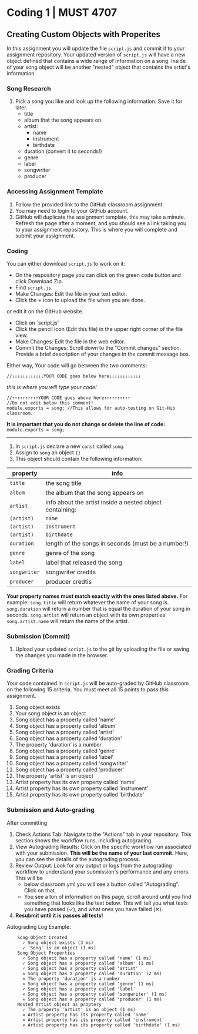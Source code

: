# Coding 1 | MUST 4707

## Creating Custom Objects with Properites

In this assignment you will update the file `script.js` and commit it to your assignment repository. Your updated version of `script.js` will have a new object defined that contains a wide range of information on a song. Inside of your song object will be another "nested" object that contains the artist's information.

### Song Research

1. Pick a song you like and look up the following information. Save it for later.
   - title
   - album that the song appears on
   - artist:
     - name
     - instrument
     - birthdate
   - duration (convert it to seconds!)
   - genre
   - label
   - songwriter
   - producer

### Accessing Assignment Template

1. Follow the provided link to the GitHub classroom assignment.
2. You may need to login to your GitHub account.
3. GitHub will duplicate the assignment template, this may take a minute. Refresh the page after a moment, and you should see a link taking you to your assignment repository. This is where you will complete and submit your assignment.

### Coding

You can either download `script.js` to work on it:

- On the respository page you can click on the green code button and click Download Zip.
- Find `script.js`.
- Make Changes: Edit the file in your text editor.
- Click the + icon to upload the file when you are done.

or edit it on the GitHub website.

- Click on `script.js'
- Click the pencil icon (Edit this file) in the upper right corner of the file view.
- Make Changes: Edit the file in the web editor.
- Commit the Changes: Scroll down to the "Commit changes" section. Provide a brief description of your changes in the commit message box.

Either way, Your code will go between the two comments:

```
//↓↓↓↓↓↓↓↓↓↓↓↓YOUR CODE goes below here↓↓↓↓↓↓↓↓↓↓↓↓
```

_this is where you will type your code!_

```
//↑↑↑↑↑↑↑↑↑↑YOUR CODE goes above here↑↑↑↑↑↑↑↑↑↑
//Do not edit below this comment!
module.exports = song; //This allows for auto-testing on Git-Hub classroom.
```

**It is important that you do not change or delete the line of code:** `module.exports = song;`

---

1. In `script.js` declare a new `const` called `song`.
2. Assign to `song` an object `{}`
3. This object should contain the following information:

| property     | info                                                     |
| ------------ | -------------------------------------------------------- |
| `title`      | the song title                                           |
| `album`      | the album that the song appears on                       |
| `artist`     | info about the artist inside a nested object containing: |
| `(artist)`   | `name`                                                   |
| `(artist)`   | `instrument`                                             |
| `(artist)`   | `birthdate`                                              |
| `duration`   | length of the songs in seconds (must be a number!)       |
| `genre`      | genre of the song                                        |
| `label`      | label that released the song                             |
| `songwriter` | songwriter credits                                       |
| `producer`   | producer credtis                                         |

**Your property names must match exactly with the ones listed above.**
For example:
`song.title` will return whatever the name of your song is.
`song.duration` will return a number that is equal the duration of your song in seconds.
`song.artist` will return an object with its own properties
`song.artist.name` will return the name of the artist.

### Submission (Commit)

1. Upload your updated `script.js` to the git by uploading the file or saving the changes you made in the browser.

### Grading Criteria

Your code contained in `script.js` will be auto-graded by GitHub classroom on the following 15 criteria. You must meet all 15 points to pass this assignment.

1. Song object exists
2. Your song object is an object
3. Song object has a property called 'name'
4. Song object has a property called 'album'
5. Song object has a property called 'artist'
6. Song object has a property called 'duration'
7. The property 'duration' is a number
8. Song object has a property called 'genre'
9. Song object has a property called 'label'
10. Song object has a property called 'songwriter'
11. Song object has a property called 'producer'
12. The property 'artist' is an object
13. Artist property has its own property called 'name'
14. Artist property has its own property called 'instrument'
15. Artist property has its own property called 'birthdate'

### Submission and Auto-grading

After committing

1. Check Actions Tab: Navigate to the "Actions" tab in your repository. This section shows the workflow runs, including autograding.
2. View Autograding Results: Click on the specific workflow run associated with your submission. **This will be the name of your last commit.** Here, you can see the details of the autograding process.
3. Review Output: Look for any output or logs from the autograding workflow to understand your submission's performance and any errors. This will be
   - below classroom.yml you will see a button called "Autograding". Click on that.
   - You see a ton of information on this page, scroll around until you find something that looks like the text below. This will tell you what tests you have passed (✓), and what ones you have failed (✕).
4. **Resubmit until it is passes all tests!**

Autograding Log Example:

```
    Song Object Created
      ✓ Song object exists (3 ms)
      ✓ 'Song' is an object (1 ms)
    Song Object Properties
      ✓ Song object has a property called 'name' (1 ms)
      ✓ Song object has a property called 'album' (1 ms)
      ✓ Song object has a property called 'artist'
      ✕ Song object has a property called 'duration' (2 ms)
      ✕ The property 'duration' is a number
      ✕ Song object has a property called 'genre' (1 ms)
      ✓ Song object has a property called 'label'
      ✕ Song object has a property called 'songwriter' (1 ms)
      ✕ Song object has a property called 'producer' (1 ms)
    Nested Artist object as proptery
      ✓ The property 'artist' is an object (1 ms)
      ✕ Artist property has its property called 'name'
      ✕ Artist property has its property called 'instrument'
      ✕ Artist property has its property called 'birthdate' (1 ms)
```
